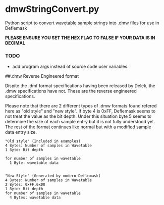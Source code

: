 # dmwStringConvert.py
Python script to convert wavetable sample strings into .dmw files for use in Deflemask

**PLEASE ENSURE YOU SET THE HEX FLAG TO FALSE IF YOUR DATA IS IN DECIMAL**

### TODO
- add program args instead of source code user variables

##.dmw Reverse Engineered format

Dispite the .dmf format specifications having been released by Delek, the .dmw specifications have not. These are the reverse engineered specifications. 

Please note that there are 2 different types of .dmw formats found refered here as "old style" and "new style". If byte 4 is 0xFF, Deflemask seems to not treat the value as the bit depth. Under this situation byte 5 seems to determine the size of each sample entry but it is not fully understood yet. The rest of the format continues like normal but with a modified sample data entry size.

```
"Old style" (Included in examples)
4 Bytes: Number of samples in Wavetable
1 Byte: Bit depth

for number of samples in wavetable
  1 Byte: wavetable data


"New Style" (Generated by modern Deflemask)
4 Bytes: Number of samples in Wavetable
2 Bytes: 0xFF,0x00
1 Byte: Bit depth
for number of samples in wavetable
  4 Bytes: wavetable data
```
